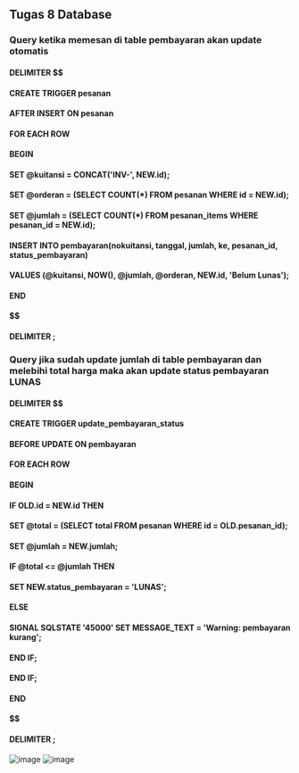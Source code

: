 ## Tugas 8 Database
### Query ketika memesan di table pembayaran akan update otomatis
#### DELIMITER $$
#### CREATE TRIGGER pesanan 
#### AFTER INSERT ON pesanan
  #### FOR EACH ROW
  #### BEGIN
####  SET @kuitansi = CONCAT('INV-', NEW.id);
#### SET @orderan = (SELECT COUNT(*) FROM pesanan WHERE id = NEW.id);
#### SET @jumlah = (SELECT COUNT(*) FROM pesanan_items WHERE pesanan_id = NEW.id);
#### INSERT INTO pembayaran(nokuitansi, tanggal, jumlah, ke, pesanan_id, status_pembayaran)
#### VALUES (@kuitansi, NOW(), @jumlah, @orderan, NEW.id, 'Belum Lunas');
  #### END
  #### $$
#### DELIMITER ;
### Query jika sudah update jumlah di table pembayaran dan melebihi total harga maka akan update status pembayaran LUNAS
#### DELIMITER $$
 #### CREATE TRIGGER update_pembayaran_status
 #### BEFORE UPDATE ON pembayaran
 #### FOR EACH ROW
#### BEGIN
#### IF OLD.id = NEW.id THEN
####  SET @total = (SELECT total FROM pesanan WHERE id = OLD.pesanan_id);
####  SET @jumlah = NEW.jumlah;
####  IF @total <= @jumlah THEN 
####    SET NEW.status_pembayaran = 'LUNAS';
####  ELSE
####    SIGNAL SQLSTATE '45000' SET MESSAGE_TEXT = 'Warning: pembayaran kurang';
####  END IF;
#### END IF;
#### END
#### $$
#### DELIMITER ;

![image](https://user-images.githubusercontent.com/55681352/236521982-6a41f7ce-6914-4ef6-a9af-7c332abe7694.png)
![image](https://user-images.githubusercontent.com/55681352/236522377-49b374b7-4713-4dd9-95d7-65e3a1f0b7aa.png)

